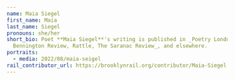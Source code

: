 ```yaml
---
name: Maia Siegel
first_name: Maia
last_name: Siegel
pronouns: she/her
short_bio: Poet **Maia Siegel**'s writing is published in _Poetry London, The
  Bennington Review, Rattle, The Saranac Review_, and elsewhere.
portraits:
  - media: 2022/08/maia-seigel
rail_contributor_url: https://brooklynrail.org/contributor/Maia-Siegel
---
```

